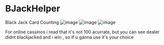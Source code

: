 # BJackHelper
Black Jack Card Counting
![image](https://github.com/user07777/BJackHelper/assets/140452913/0dd5f264-a9c5-4c36-8c77-2f7cc4d3191a)
![image](https://github.com/user07777/BJackHelper/assets/140452913/35d4ecce-14fb-4bf9-93bd-53558f3afe49)
![image](https://github.com/user07777/BJackHelper/assets/140452913/5685bb0c-5c54-4ff5-a1fa-13021950ad7a)

For online cassinos i read that it's not 100 acurrate, but you can see dealer didnt blackjacked and i win , so if u  ganna use  it's your choice
